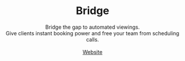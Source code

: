 <p align="center">
	<h1 align="center"><b>Bridge</b></h1>
<p align="center">
    Bridge the gap to automated viewings.
    <br />
    Give clients instant booking power and free your team from scheduling calls.
    <br />
    <br />
    <a href="https://usebridge.co.uk">Website</a>
  </p>
</p>
